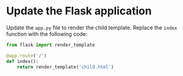 # Update the Flask application

Update the `app.py` file to render the child template. Replace the `index` function with the following code:

```python
from flask import render_template

@app.route('/')
def index():
    return render_template('child.html')
```

